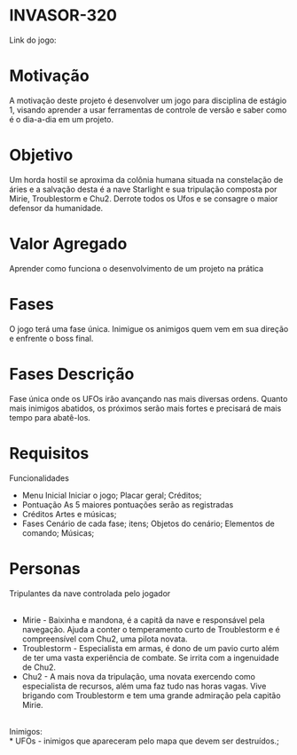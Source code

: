 # INVASOR-320
Link do jogo:

# Motivação
A motivação deste projeto é desenvolver um jogo para disciplina de estágio 1, visando aprender a usar ferramentas de controle de versão e saber como é o dia-a-dia em um projeto.

# Objetivo
Um horda hostil se aproxima da colônia humana situada na constelação de áries e a salvação desta é a nave Starlight e sua tripulação composta por Mirie, Troublestorm e Chu2. Derrote todos os Ufos e se consagre o maior defensor da humanidade.


# Valor Agregado
Aprender como funciona o desenvolvimento de um projeto na prática

# Fases
O jogo terá uma fase única. Inimigue os animigos quem vem em sua direção e enfrente o boss final.

# Fases	Descrição
Fase única onde os UFOs irão avançando nas mais diversas ordens. Quanto mais inimigos abatidos, os próximos serão mais fortes e precisará de mais tempo para abatê-los.

# Requisitos
Funcionalidades
 * Menu Inicial Iniciar o jogo; Placar geral; Créditos;
 * Pontuação As 5 maiores pontuações serão as registradas
 * Créditos Artes e músicas;
 * Fases Cenário de cada fase; itens; Objetos do cenário; Elementos de comando; Músicas;

# Personas
  Tripulantes da nave controlada pelo jogador <br/>
  <br/>
  * Mirie - Baixinha e mandona, é a capitã da nave e responsável pela navegação. Ajuda a conter o temperamento curto de Troublestorm e é compreensível com Chu2, uma pilota novata.<br/>
  * Troublestorm - Especialista em armas, é dono de um pavio curto além de ter uma vasta experiência de combate. Se irrita com a ingenuidade de Chu2.<br/>
  * Chu2 - A mais nova da tripulação, uma novata exercendo como especialista de recursos, além uma faz tudo nas horas vagas. Vive brigando com Troublestorm e tem uma grande admiração pela capitão Mirie. <br/>
  <br/>
Inimigos:<br/>
  * UFOs - inimigos que apareceram pelo mapa que devem ser destruídos.;

